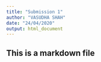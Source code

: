 ```yaml
---
title: "Submission 1"
author: "VASUDHA SHAH"
date: "24/04/2020"
output: html_document
---
```


## This is a markdown file